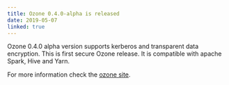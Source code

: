 ```yaml
---
title: Ozone 0.4.0-alpha is released
date: 2019-05-07
linked: true
---
```

<!---
  Licensed under the Apache License, Version 2.0 (the "License");
  you may not use this file except in compliance with the License.
  You may obtain a copy of the License at

   https://www.apache.org/licenses/LICENSE-2.0

  Unless required by applicable law or agreed to in writing, software
  distributed under the License is distributed on an "AS IS" BASIS,
  WITHOUT WARRANTIES OR CONDITIONS OF ANY KIND, either express or implied.
  See the License for the specific language governing permissions and
  limitations under the License. See accompanying LICENSE file.
-->

Ozone 0.4.0 alpha version supports kerberos and transparent data encryption. 
This is first secure Ozone release. It is compatible with apache Spark, Hive 
and Yarn.

For more information check the [ozone site](https://hadoop.apache.org/ozone/release/0.4.0-alpha/).
